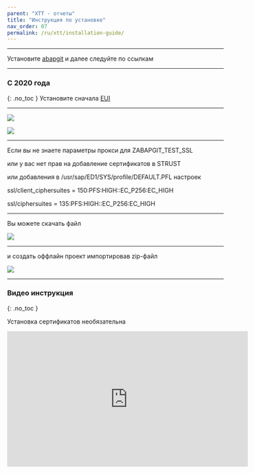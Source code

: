 ```yaml
---
parent: "XTT - отчеты"
title: "Инструкция по установке"
nav_order: 07
permalink: /ru/xtt/installation-guide/
---
```


***
Установите [abapgit](http://docs.abapgit.org/guide-install.html)
и далее следуйте по ссылкам

---

### С 2020 года
{: .no_toc }
Установите сначала [EUI](https://github.com/bizhuka/eui)

---

![](https://raw.githubusercontent.com/wiki/bizhuka/xtt/img/guide_explore.png)

![](https://raw.githubusercontent.com/wiki/bizhuka/xtt/img/guide_clone.png)

***

Если вы не знаете параметры прокси для ZABAPGIT_TEST_SSL

или у вас нет прав на добавление сертификатов в STRUST

или добавления в /usr/sap/ED1/SYS/profile/DEFAULT.PFL настроек

ssl/client_ciphersuites = 150:PFS:HIGH::EC_P256:EC_HIGH

ssl/ciphersuites = 135:PFS:HIGH::EC_P256:EC_HIGH

***

Вы можете скачать файл

![](https://raw.githubusercontent.com/wiki/bizhuka/xtt/img/guide_zip.png)

***
и создать оффлайн проект импортировав zip-файл

![](https://raw.githubusercontent.com/wiki/bizhuka/xtt/img/guide_offline.png)

***

### Видео инструкция
{: .no_toc }

Установка сертификатов необязательна

<iframe width="560" height="315" src="https://www.youtube.com/embed/QtqWRF0UuLw" frameborder="0" allow="accelerometer; autoplay; encrypted-media; gyroscope; picture-in-picture" allowfullscreen></iframe>

